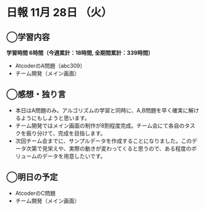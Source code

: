 # 日報  11月 28日 （火）

## ◯学習内容

**学習時間  6時間（今週累計：18時間, 全期間累計：339時間）**
- AtcoderのA問題（abc309）
- チーム開発（メイン画面）

## ◯感想・独り言
- 本日はA問題のみ。アルゴリズムの学習と同時に、A,B問題を早く確実に解けるようにもしようと思います。
- チーム開発ではメイン画面の制作が8割程度完成。チーム会にて各自のタスクを振り分けて、完成を目指します。
- 次回チーム会までに、サンプルデータを作成することになりました。このデータ次第で見栄えや、実際の動きが変わってくると思うので、ある程度のボリュームのデータを用意したいです。

## ◯明日の予定
- AtcoderのC問題
- チーム開発（メイン画面）